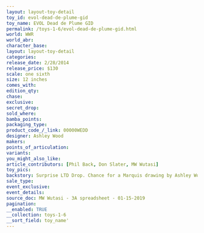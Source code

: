 ```yaml
---
layout: layout-toy-detail 
toy_id: evol-dead-de-plume-gid
toy_name: EVOL Dead de Plume GID
permalink: /toys-1-6/evol-dead-de-plume-gid.html
world: WWR
world_abr: 
character_base: 
layout: layout-toy-detail
categories: 
release_date: 2/28/2014
release_price: $130 
scale: one sixth
size: 12 inches
comes_with: 
edition_qty: 
chase: 
exclusive: 
secret_drop: 
sold_where: 
bamba_points: 
packaging_type: 
product_code_/_link: 00000WEDD
designer: Ashley Wood
makers: 
points_of_articulation: 
variants: 
you_might_also_like: 
article_contributors: [Phil Back, Don Slater, MW Wutasi]
toy_pics: 
backstory: Surprise LTD Drop. Chance for a Marquis drawing by Ashley Wood
sale_type: 
event_exclusive: 
event_details: 
source_doc: MW Wutasi - 3A spreadsheet - 01-15-2019
pagination: 
__enabled: TRUE
__collection: toys-1-6
__sort_field: toy_name'
---
```

